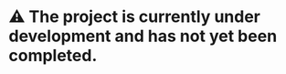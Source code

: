 


























# :warning: The project is currently under development and has not yet been completed.
